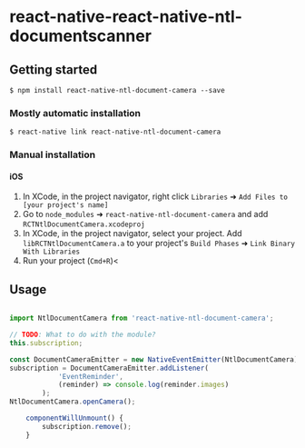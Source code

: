 
# react-native-react-native-ntl-documentscanner

## Getting started

`$ npm install react-native-ntl-document-camera --save`

### Mostly automatic installation

`$ react-native link react-native-ntl-document-camera`

### Manual installation


#### iOS

1. In XCode, in the project navigator, right click `Libraries` ➜ `Add Files to [your project's name]`
2. Go to `node_modules` ➜ `react-native-ntl-document-camera` and add `RCTNtlDocumentCamera.xcodeproj`
3. In XCode, in the project navigator, select your project. Add `libRCTNtlDocumentCamera.a` to your project's `Build Phases` ➜ `Link Binary With Libraries`
4. Run your project (`Cmd+R`)<
 

## Usage
```javascript 

import NtlDocumentCamera from 'react-native-ntl-document-camera';

// TODO: What to do with the module? 
this.subscription;

const DocumentCameraEmitter = new NativeEventEmitter(NtlDocumentCamera);
subscription = DocumentCameraEmitter.addListener(
			'EventReminder',
			(reminder) => console.log(reminder.images)
		);
NtlDocumentCamera.openCamera();

	componentWillUnmount() {
		subscription.remove();
	}
```
  
